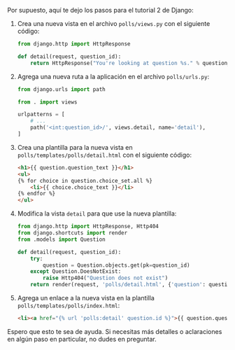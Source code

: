 Por supuesto, aquí te dejo los pasos para el tutorial 2 de Django:

1. Crea una nueva vista en el archivo `polls/views.py` con el siguiente código:
    
    ```python
    from django.http import HttpResponse
    
    def detail(request, question_id):
        return HttpResponse("You're looking at question %s." % question_id)
    ```
    
2. Agrega una nueva ruta a la aplicación en el archivo `polls/urls.py`:

    ```python
    from django.urls import path
    
    from . import views
    
    urlpatterns = [
        # ...
        path('<int:question_id>/', views.detail, name='detail'),
    ]
    ```
    
3. Crea una plantilla para la nueva vista en `polls/templates/polls/detail.html` con el siguiente código:

    ```html
    <h1>{{ question.question_text }}</h1>
    <ul>
    {% for choice in question.choice_set.all %}
        <li>{{ choice.choice_text }}</li>
    {% endfor %}
    </ul>
    ```
    
4. Modifica la vista `detail` para que use la nueva plantilla:

    ```python
    from django.http import HttpResponse, Http404
    from django.shortcuts import render
    from .models import Question
    
    def detail(request, question_id):
        try:
            question = Question.objects.get(pk=question_id)
        except Question.DoesNotExist:
            raise Http404("Question does not exist")
        return render(request, 'polls/detail.html', {'question': question})
    ```
    
5. Agrega un enlace a la nueva vista en la plantilla `polls/templates/polls/index.html`:

    ```html
    <li><a href="{% url 'polls:detail' question.id %}">{{ question.question_text }}</a></li>
    ```

Espero que esto te sea de ayuda. Si necesitas más detalles o aclaraciones en algún paso en particular, no dudes en preguntar.